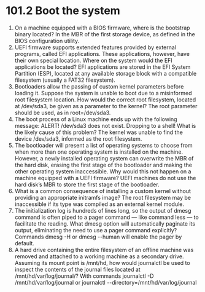 # 101.2 Boot the system

1. On a machine equipped with a BIOS firmware, where is the bootstrap binary located?
In the MBR of the first storage device, as defined in the BIOS configuration utility.
2. UEFI firmware supports extended features provided by external programs, called EFI
applications. These applications, however, have their own special location. Where on the
system would the EFI applications be located?
EFI applications are stored in the EFI System Partition (ESP), located at any available storage
block with a compatible filesystem (usually a FAT32 filesystem).
3. Bootloaders allow the passing of custom kernel parameters before loading it. Suppose the
system is unable to boot due to a misinformed root filesystem location. How would the correct
root filesystem, located at /dev/sda3, be given as a parameter to the kernel?
The root parameter should be used, as in root=/dev/sda3.
4. The boot process of a Linux machine ends up with the following message:
ALERT! /dev/sda3 does not exist. Dropping to a shell!
What is the likely cause of this problem?
The kernel was unable to find the device /dev/sda3, informed as the root filesystem.
1. The bootloader will present a list of operating systems to choose from when more than one
operating system is installed on the machine. However, a newly installed operating system can
overwrite the MBR of the hard disk, erasing the first stage of the bootloader and making the
other operating system inaccessible. Why would this not happen on a machine equipped with a
UEFI firmware?
UEFI machines do not use the hard disk’s MBR to store the first stage of the bootloader.
2. What is a common consequence of installing a custom kernel without providing an appropriate
initramfs image?
The root filesystem may be inaccessible if its type was compiled as an external kernel module.
3. The initialization log is hundreds of lines long, so the output of dmesg command is often piped
to a pager command — like command less — to facilitate the reading. What dmesg option will
automatically paginate its output, eliminating the need to use a pager command explicitly?
Commands dmesg -H or dmesg --human will enable the pager by default.
4. A hard drive containing the entire filesystem of an offline machine was removed and attached
to a working machine as a secondary drive. Assuming its mount point is /mnt/hd, how would
journalctl be used to inspect the contents of the journal files located at
/mnt/hd/var/log/journal/?
With commands journalctl -D /mnt/hd/var/log/journal or journalctl
--directory=/mnt/hd/var/log/journal